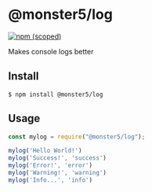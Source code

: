 # @monster5/log
[![npm (scoped)](https://img.shields.io/badge/npm-v2.0.0-brightgreen.svg)](https://github.com/khmaies5/log)

Makes console logs better


## Install

```
$ npm install @monster5/log
```

## Usage

```js
const mylog = require("@monster5/log");

mylog('Hello World!')
mylog('Success!', 'success')
mylog('Error!', 'error')
mylog('Warning!', 'warning')
mylog('Info...', 'info')


```
